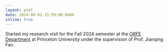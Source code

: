```yaml
---
layout: post
date: 2024-09-01 15:59:00-0400
inline: true
---
```

Started my research visit for the Fall 2024 semester at the [ORFE Department](https://orfe.princeton.edu/) at Princeton University under the supervision of Prof. Jianqing Fan. 



